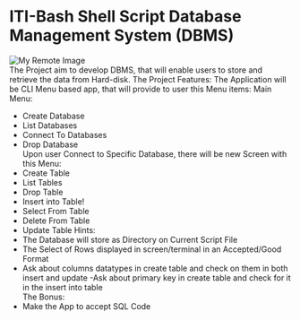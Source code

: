 # ITI-Bash Shell Script Database Management System (DBMS)
![My Remote Image](https://user-images.githubusercontent.com/110028481/208984704-5db64ac5-5991-433c-8f81-2c32a68e588f.png)\
The Project aim to develop DBMS, that will enable users to store and
retrieve the data from Hard-disk.
The Project Features:
The Application will be CLI Menu based app, that will provide to user
this Menu items:
Main Menu:
- Create Database
- List Databases
- Connect To Databases
- Drop Database\
Upon user Connect to Specific Database, there will be new Screen with
this Menu:
- Create Table
- List Tables
- Drop Table
- Insert into Table!
- Select From Table
- Delete From Table
- Update Table
Hints:
- The Database will store as Directory on Current Script File
- The Select of Rows displayed in screen/terminal in an Accepted/Good
Format
- Ask about columns datatypes in create table and check on them in both
insert and update
-Ask about primary key in create table and check for it in the insert into table\
The Bonus:
- Make the App to accept SQL Code
